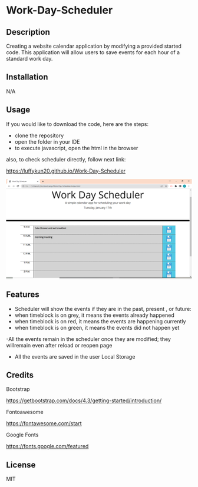 # Work-Day-Scheduler

## Description

Creating a website calendar application by modifying a provided started code. This application will allow users to save events for each hour of a standard work day. 

## Installation

N/A


## Usage

If you would like to download the code, here are the steps:
 - clone the repository 
 - open the folder in your IDE
 - to execute javascript, open the html in the browser

 also, to check scheduler directly, follow next link:

 https://luffykun20.github.io/Work-Day-Scheduler

 
 ![scheduler](Assets/scheduler.PNG)


## Features

- Scheduler will show the events if they are in the past, present , or future:
- when timeblock is on grey, it means the events already happened
- when timeblock is on red, it means the events are happening currently
- when timeblock is on green, it means the events did not happen yet

-All the events remain in the scheduler once they are modified; they willremain even after reload or reopen page
- All the events are saved in the user Local Storage 

## Credits

Bootstrap

https://getbootstrap.com/docs/4.3/getting-started/introduction/

Fontoawesome

https://fontawesome.com/start

Google Fonts

https://fonts.google.com/featured

## License

MIT
